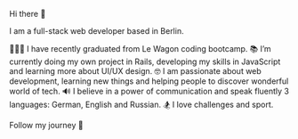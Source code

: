 Hi there 👋

I am a full-stack web developer based in Berlin.

👩🏻‍💻 I have recently graduated from Le Wagon coding bootcamp.
📚 I’m currently doing my own project in Rails, developing my skills in JavaScript and learning more about UI/UX design.
🤓 I am passionate about web development, learning new things and helping people to discover wonderful world of tech.
🔊 I believe in a power of communication and speak fluently 3 languages: German, English and Russian.
🏂 I love challenges and sport.

Follow my journey 🚀
